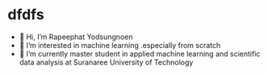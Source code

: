 <h1> dfdfs </h1>

- 👋 Hi, I’m Rapeephat Yodsungnoen
- 👀 I’m interested in machine learning .especially from scratch
- 🌱 I’m currently master student in applied machine learning and scientific data analysis at Suranaree University of Technology

<!---
men31/men31 is a ✨ special ✨ repository because its `README.md` (this file) appears on your GitHub profile.
You can click the Preview link to take a look at your changes.
--->
